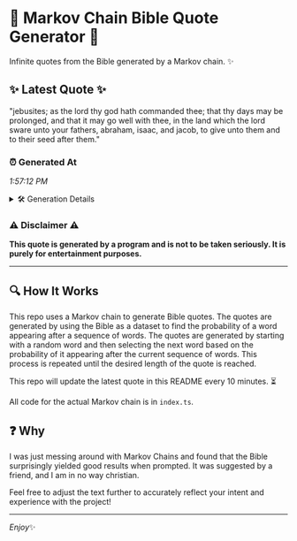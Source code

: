 # 📖 Markov Chain Bible Quote Generator 📖

Infinite quotes from the Bible generated by a Markov chain. ✨

## ✨ Latest Quote ✨
"jebusites; as the lord thy god hath commanded thee; that thy days may be prolonged, and that it may go well with thee, in the land which the lord sware unto your fathers, abraham, isaac, and jacob, to give unto them and to their seed after them."

### ⏰ Generated At
*1:57:12 PM*

<details>
    <summary>🛠️ Generation Details</summary>
    <p>
        <strong>🌱 Seed:</strong> jebusites;<br>
        <strong>🔄 Iterations:</strong> 46<br>
        <strong>📜 Context History:</strong><br>[ jebusites; ]: as<br>[ jebusites;, as ]: the<br>[ jebusites;, as, the ]: lord<br>[ jebusites;, as, the, lord ]: thy<br>[ jebusites;, as, the, lord, thy ]: god<br>[ jebusites;, as, the, lord, thy, god ]: hath<br>[ as, the, lord, thy, god, hath ]: commanded<br>[ the, lord, thy, god, hath, commanded ]: thee;<br>[ lord, thy, god, hath, commanded, thee; ]: that<br>[ thy, god, hath, commanded, thee;, that ]: thy<br>[ god, hath, commanded, thee;, that, thy ]: days<br>[ hath, commanded, thee;, that, thy, days ]: may<br>[ commanded, thee;, that, thy, days, may ]: be<br>[ thee;, that, thy, days, may, be ]: prolonged,<br>[ that, thy, days, may, be, prolonged, ]: and<br>[ thy, days, may, be, prolonged,, and ]: that<br>[ days, may, be, prolonged,, and, that ]: it<br>[ may, be, prolonged,, and, that, it ]: may<br>[ be, prolonged,, and, that, it, may ]: go<br>[ prolonged,, and, that, it, may, go ]: well<br>[ and, that, it, may, go, well ]: with<br>[ that, it, may, go, well, with ]: thee,<br>[ it, may, go, well, with, thee, ]: in<br>[ may, go, well, with, thee,, in ]: the<br>[ go, well, with, thee,, in, the ]: land<br>[ well, with, thee,, in, the, land ]: which<br>[ with, thee,, in, the, land, which ]: the<br>[ thee,, in, the, land, which, the ]: lord<br>[ in, the, land, which, the, lord ]: sware<br>[ the, land, which, the, lord, sware ]: unto<br>[ land, which, the, lord, sware, unto ]: your<br>[ which, the, lord, sware, unto, your ]: fathers,<br>[ the, lord, sware, unto, your, fathers, ]: abraham,<br>[ lord, sware, unto, your, fathers,, abraham, ]: isaac,<br>[ sware, unto, your, fathers,, abraham,, isaac, ]: and<br>[ unto, your, fathers,, abraham,, isaac,, and ]: jacob,<br>[ your, fathers,, abraham,, isaac,, and, jacob, ]: to<br>[ fathers,, abraham,, isaac,, and, jacob,, to ]: give<br>[ abraham,, isaac,, and, jacob,, to, give ]: unto<br>[ isaac,, and, jacob,, to, give, unto ]: them<br>[ and, jacob,, to, give, unto, them ]: and<br>[ jacob,, to, give, unto, them, and ]: to<br>[ to, give, unto, them, and, to ]: their<br>[ give, unto, them, and, to, their ]: seed<br>[ unto, them, and, to, their, seed ]: after<br>[ them, and, to, their, seed, after ]: them.<br>
    </p>
</details>

### ⚠️ Disclaimer ⚠️
**This quote is generated by a program and is not to be taken seriously. It is purely for entertainment purposes.**

---

## 🔍 How It Works

This repo uses a Markov chain to generate Bible quotes. The quotes are generated by using the Bible as a dataset to find the probability of a word appearing after a sequence of words. The quotes are generated by starting with a random word and then selecting the next word based on the probability of it appearing after the current sequence of words. This process is repeated until the desired length of the quote is reached.

This repo will update the latest quote in this README every 10 minutes. ⏳

All code for the actual Markov chain is in `index.ts`.

## ❓ Why

I was just messing around with Markov Chains and found that the Bible surprisingly yielded good results when prompted. 
It was suggested by a friend, and I am in no way christian.

Feel free to adjust the text further to accurately reflect your intent and experience with the project!

---

*Enjoy*✨
